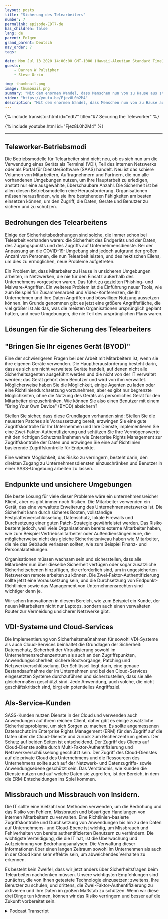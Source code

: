 ```yaml
---
layout: posts
title: "Sicherung des Telearbeiters"
number: 7
permalink: episode-EDT7-de
has_children: false
lang: de
parent: Folgen
grand_parent: Deutsch
nav_order: 7
tags:

date: Mon Jul 13 2020 14:00:00 GMT-1000 (Hawaii-Aleutian Standard Time)
guests:
    - Darren W Pulsipher
    - Steve Orrin

img: thumbnail.png
image: thumbnail.png
summary: "Mit dem enormen Wandel, dass Menschen nun von zu Hause aus statt aus dem Büro arbeiten, wird Sicherheit zu einer wachsenden Sorge für viele IT-Organisationen. In dieser Episode diskutieren Steve Orrin, CTO von Intel Federal, und Darren die Sicherheitsbedrohungen und Lösungen, um Ihren Telearbeiter und Unternehmensrechenzentren zu schützen."
video: "https://youtu.be/Fjez8L0h2M4"
description: "Mit dem enormen Wandel, dass Menschen nun von zu Hause aus statt aus dem Büro arbeiten, wird Sicherheit zu einer wachsenden Sorge für viele IT-Organisationen. In dieser Episode diskutieren Steve Orrin, CTO von Intel Federal, und Darren die Sicherheitsbedrohungen und Lösungen, um Ihren Telearbeiter und Unternehmensrechenzentren zu schützen."
---
```


<div>
{% include transistor.html id="edt7" title="#7 Securing the Teleworker" %}

{% include youtube.html id="Fjez8L0h2M4" %}
</div>

---

## Teleworker-Betriebsmodi

Die Betriebsmodelle für Telearbeiter sind nicht neu, ob es sich nun um die Verwendung eines Geräts als Terminal (VDI), Teil des internen Netzwerks oder als Portal für Dienste/Software (SAAS) handelt. Neu ist das schiere Volumen von Mitarbeitern, Auftragnehmern und Partnern, die nun alle vorhandenen Umgebungen nutzen, um ihre Hauptarbeit zu erledigen, anstatt nur eine ausgewählte, überschaubare Anzahl. Die Sicherheit ist bei allen diesen Betriebsmodellen eine Herausforderung. Organisationen müssen herausfinden, wie sie ihre bestehenden Fähigkeiten am besten einsetzen können, um den Zugriff, die Daten, Geräte und Benutzer zu sichern und zu schützen.

## Bedrohungen des Telearbeitens

Einige der Sicherheitsbedrohungen sind solche, die immer schon bei Telearbeit vorhanden waren: die Sicherheit des Endgeräts und der Daten, des Zugangspunkts und des Zugriffs auf Unternehmensdienste. Bei der Anpassung an die COVID-19-Umgebung sind jedoch aufgrund der großen Anzahl von Personen, die nun Telearbeit leisten, und des hektischen Eilens, um dies zu ermöglichen, neue Probleme aufgetreten.

Ein Problem ist, dass Mitarbeiter zu Hause in unsicheren Umgebungen arbeiten, in Netzwerken, die nie für den Einsatz außerhalb des Unternehmens vorgesehen waren. Das führt zu gezielten Phishing- und Malware-Angriffen. Ein weiteres Problem ist die Einführung neuer Tools, wie zum Beispiel für Zusammenarbeit und Video-Konferenzen, die Ihr Unternehmen und Ihre Daten Angriffen und böswilliger Nutzung aussetzen können. Im Grunde genommen gibt es jetzt eine größere Angriffsfläche, die viel größer ist als das, was die meisten Organisationen ursprünglich geplant hatten, und neue Umgebungen, die nie Teil des ursprünglichen Plans waren.

## Lösungen für die Sicherung des Telearbeiters

## "Bringen Sie Ihr eigenes Gerät (BYOD)"

Eine der schwierigeren Fragen bei der Arbeit mit Mitarbeitern ist, wenn sie ihre eigenen Geräte verwenden. Die Hauptherausforderung besteht darin, dass es sich um nicht verwaltete Geräte handelt, auf denen nicht alle Sicherheitsagenten ausgeführt werden und die nicht von der IT verwaltet werden; das Gerät gehört dem Benutzer und wird von ihm verwaltet. Möglicherweise haben Sie die Möglichkeit, einige Agenten zu laden oder eine Richtliniendurchsetzung vorzunehmen, aber es gibt nur begrenzte Möglichkeiten, ohne die Nutzung des Geräts als persönliches Gerät für den Mitarbeiter einzuschränken. Wie können Sie also einen Benutzer mit einem "Bring Your Own Device" (BYOD) absichern?

Stellen Sie sicher, dass diese Grundlagen vorhanden sind: Stellen Sie die neuesten Patches als Voraussetzung bereit, erzwingen Sie eine gute Zugriffskontrolle für Ihr Unternehmen und Ihre Dienste, implementieren Sie eine Zwei-Faktor-Authentifizierung und schützen Sie Ihre Vermögenswerte mit den richtigen Schutzmaßnahmen wie Enterprise Rights Management zur Zugriffskontrolle der Daten und erzwingen Sie eine auf Richtlinien basierende Zugriffskontrolle für Endpunkte.

Eine weitere Möglichkeit, das Risiko zu verringern, besteht darin, den direkten Zugang zu Unternehmensdiensten einzuschränken und Benutzer in einer SASS-Umgebung arbeiten zu lassen.

## Endpunkte und unsichere Umgebungen

Die beste Lösung für viele dieser Probleme wäre ein unternehmensreicher Klient, aber es gibt immer noch Risiken. Die Mitarbeiter verwenden ein Gerät, das eine verwaltete Erweiterung des Unternehmensnetzwerks ist. Die Sicherheit kann durch sicheres Booten, vollständige Festplattenverschlüsselung, Datenschutz, lokale Firewalls und Durchsetzung einer guten Patch-Strategie gewährleistet werden. Das Risiko besteht jedoch, weil viele Organisationen bereits externe Mitarbeiter haben, wie zum Beispiel Vertriebsmitarbeiter oder Außendienstingenieure, die möglicherweise nicht das gleiche Sicherheitsniveau haben wie Mitarbeiter, die nie das Gebäude verlassen sollten, wie zum Beispiel Finanz- und Personalabteilungen.

Organisationen müssen wachsam sein und sicherstellen, dass alle Mitarbeiter nun über dieselbe Sicherheit verfügen oder sogar zusätzliche Sicherheitsebenen hinzufügen, die erforderlich sind, um in ungesicherten Netzwerken remote arbeiten zu können. Die Zwei-Faktor-Authentifizierung sollte jetzt eine Voraussetzung sein, und die Durchsetzung von Endpunkt-Richtlinien sowie das Management von Unternehmensrechten sind wichtiger denn je.

Wir sehen Innovationen in diesem Bereich, wie zum Beispiel ein Kunde, der neuen Mitarbeitern nicht nur Laptops, sondern auch einen verwalteten Router zur Vermeidung unsicherer Netzwerke gibt.

## VDI-Systeme und Cloud-Services

Die Implementierung von Sicherheitsmaßnahmen für sowohl VDI-Systeme als auch Cloud-Services beinhaltet die Grundlagen der Sicherheit: Datenschutz, Sicherheit der Virtualisierung sowohl im Unternehmensrechenzentrum als auch an den Zugriffspunkten, Anwendungssicherheit, sichere Bootvorgänge, Patching und Netzwerkverschlüsselung. Der Schlüssel liegt darin, eine genaue Bestandsaufnahme der im Unternehmen und bei den Cloud-Services eingesetzten Systeme durchzuführen und sicherzustellen, dass sie alle gleichermaßen geschützt sind. Jede Anwendung, auch solche, die nicht geschäftskritisch sind, birgt ein potentielles Angriffsziel.

## Als-Service-Kunden

SASS-Kunden nutzen Dienste in der Cloud und verwenden auch Anwendungen auf ihrem reichen Client, daher gibt es einige zusätzliche Sicherheitsprobleme, um sich Sorgen zu machen. Es sollte angemessenen Datenschutz im Enterprise Rights Management (ERM) für den Zugriff auf die Daten über die Cloud-Dienste und zurück zum Rechenzentrum geben. Der Schutz auf beiden Seiten ist entscheidend. Der Zugriff des Clients auf Cloud-Dienste sollte durch Multi-Faktor-Authentifizierung und Netzwerkverschlüsselung geschützt sein. Der Zugriff des Cloud-Dienstes auf die private Cloud des Unternehmens und die Ressourcen des Unternehmens sollte auch auf der Netzwerk- und Datenzugriffs- sowie Anwendungsebene geschützt sein. Das Verständnis, wie Kunden die Dienste nutzen und auf welche Daten sie zugreifen, ist der Bereich, in dem die ERM-Entscheidungen ins Spiel kommen.

## Missbrauch und Missbrauch von Insidern.

Die IT sollte eine Vielzahl von Methoden verwenden, um die Bedrohung und das Risiko von Fehlern, Missbrauch und bösartigen Handlungen von internen Mitarbeitern zu verwalten. Eine Richtlinien-basierte Zugriffskontrolle und Durchsetzung von Anwendungen bis hin zu den Daten auf Unternehmens- und Cloud-Ebene ist wichtig, um Missbrauch und Fehlverhalten von bereits authentifizierten Benutzern zu verhindern. Die wichtigste Verteidigung, die die IT hat, ist die Überwachung und Aufzeichnung von Bedrohungsanalysen. Die Verwaltung dieser Informationen über einen langen Zeitraum sowohl im Unternehmen als auch in der Cloud kann sehr effektiv sein, um abweichendes Verhalten zu erkennen.

Es besteht kein Zweifel, dass wir jetzt anders über Sicherheitsfragen beim Telearbeiten nachdenken müssen. Unsere wichtigsten Empfehlungen sind zunächst, die von Ihnen getestete Technologie einzusetzen; zweitens, Ihre Benutzer zu schulen; und drittens, die Zwei-Faktor-Authentifizierung zu aktivieren und Ihre Daten im großen Maßstab zu schützen. Wenn wir diese drei Dinge tun können, können wir das Risiko verringern und besser auf die Zukunft vorbereitet sein.



<details>
<summary> Podcast Transcript </summary>

<p></p>

</details>
